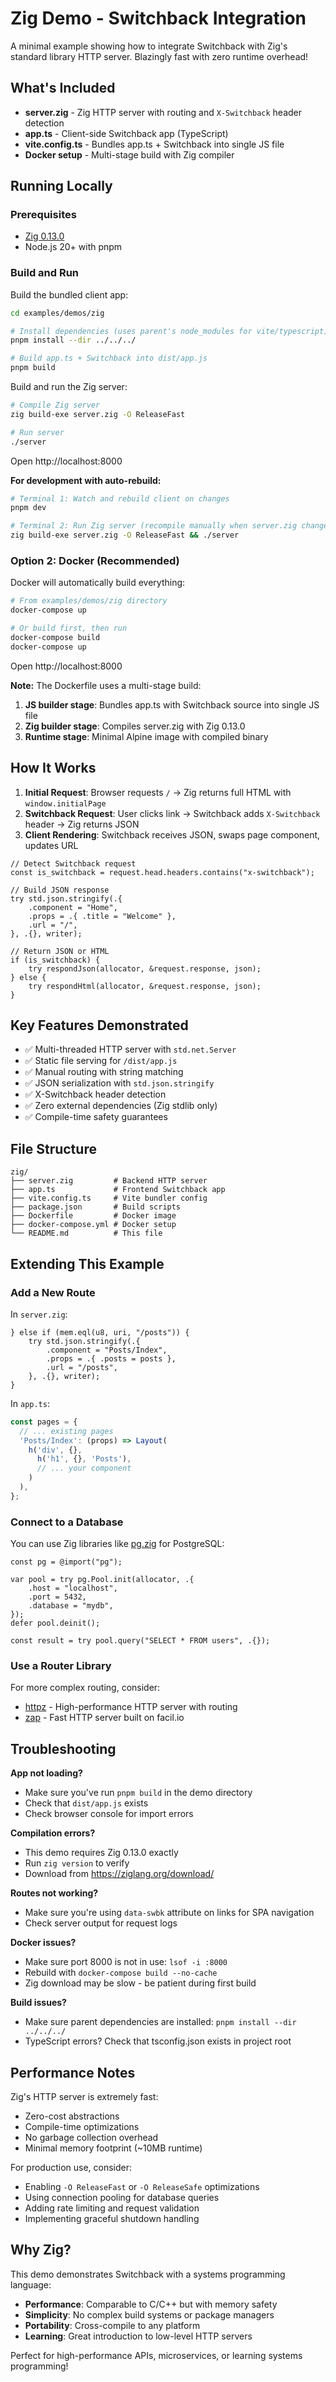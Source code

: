 # Zig Demo - Switchback Integration

A minimal example showing how to integrate Switchback with Zig's standard library HTTP server. Blazingly fast with zero runtime overhead!

## What's Included

- **server.zig** - Zig HTTP server with routing and `X-Switchback` header detection
- **app.ts** - Client-side Switchback app (TypeScript)
- **vite.config.ts** - Bundles app.ts + Switchback into single JS file
- **Docker setup** - Multi-stage build with Zig compiler

## Running Locally

### Prerequisites

- [Zig 0.13.0](https://ziglang.org/download/)
- Node.js 20+ with pnpm

### Build and Run

Build the bundled client app:

```bash
cd examples/demos/zig

# Install dependencies (uses parent's node_modules for vite/typescript)
pnpm install --dir ../../../

# Build app.ts + Switchback into dist/app.js
pnpm build
```

Build and run the Zig server:

```bash
# Compile Zig server
zig build-exe server.zig -O ReleaseFast

# Run server
./server
```

Open http://localhost:8000

**For development with auto-rebuild:**

```bash
# Terminal 1: Watch and rebuild client on changes
pnpm dev

# Terminal 2: Run Zig server (recompile manually when server.zig changes)
zig build-exe server.zig -O ReleaseFast && ./server
```

### Option 2: Docker (Recommended)

Docker will automatically build everything:

```bash
# From examples/demos/zig directory
docker-compose up

# Or build first, then run
docker-compose build
docker-compose up
```

Open http://localhost:8000

**Note:** The Dockerfile uses a multi-stage build:
1. **JS builder stage**: Bundles app.ts with Switchback source into single JS file
2. **Zig builder stage**: Compiles server.zig with Zig 0.13.0
3. **Runtime stage**: Minimal Alpine image with compiled binary

## How It Works

1. **Initial Request**: Browser requests `/` → Zig returns full HTML with `window.initialPage`
2. **Switchback Request**: User clicks link → Switchback adds `X-Switchback` header → Zig returns JSON
3. **Client Rendering**: Switchback receives JSON, swaps page component, updates URL

```zig
// Detect Switchback request
const is_switchback = request.head.headers.contains("x-switchback");

// Build JSON response
try std.json.stringify(.{
    .component = "Home",
    .props = .{ .title = "Welcome" },
    .url = "/",
}, .{}, writer);

// Return JSON or HTML
if (is_switchback) {
    try respondJson(allocator, &request.response, json);
} else {
    try respondHtml(allocator, &request.response, json);
}
```

## Key Features Demonstrated

- ✅ Multi-threaded HTTP server with `std.net.Server`
- ✅ Static file serving for `/dist/app.js`
- ✅ Manual routing with string matching
- ✅ JSON serialization with `std.json.stringify`
- ✅ X-Switchback header detection
- ✅ Zero external dependencies (Zig stdlib only)
- ✅ Compile-time safety guarantees

## File Structure

```
zig/
├── server.zig         # Backend HTTP server
├── app.ts             # Frontend Switchback app
├── vite.config.ts     # Vite bundler config
├── package.json       # Build scripts
├── Dockerfile         # Docker image
├── docker-compose.yml # Docker setup
└── README.md          # This file
```

## Extending This Example

### Add a New Route

In `server.zig`:

```zig
} else if (mem.eql(u8, uri, "/posts")) {
    try std.json.stringify(.{
        .component = "Posts/Index",
        .props = .{ .posts = posts },
        .url = "/posts",
    }, .{}, writer);
}
```

In `app.ts`:

```typescript
const pages = {
  // ... existing pages
  'Posts/Index': (props) => Layout(
    h('div', {},
      h('h1', {}, 'Posts'),
      // ... your component
    )
  ),
};
```

### Connect to a Database

You can use Zig libraries like [pg.zig](https://github.com/karlseguin/pg.zig) for PostgreSQL:

```zig
const pg = @import("pg");

var pool = try pg.Pool.init(allocator, .{
    .host = "localhost",
    .port = 5432,
    .database = "mydb",
});
defer pool.deinit();

const result = try pool.query("SELECT * FROM users", .{});
```

### Use a Router Library

For more complex routing, consider:
- [httpz](https://github.com/karlseguin/http.zig) - High-performance HTTP server with routing
- [zap](https://github.com/zigzap/zap) - Fast HTTP server built on facil.io

## Troubleshooting

**App not loading?**
- Make sure you've run `pnpm build` in the demo directory
- Check that `dist/app.js` exists
- Check browser console for import errors

**Compilation errors?**
- This demo requires Zig 0.13.0 exactly
- Run `zig version` to verify
- Download from https://ziglang.org/download/

**Routes not working?**
- Make sure you're using `data-swbk` attribute on links for SPA navigation
- Check server output for request logs

**Docker issues?**
- Make sure port 8000 is not in use: `lsof -i :8000`
- Rebuild with `docker-compose build --no-cache`
- Zig download may be slow - be patient during first build

**Build issues?**
- Make sure parent dependencies are installed: `pnpm install --dir ../../../`
- TypeScript errors? Check that tsconfig.json exists in project root

## Performance Notes

Zig's HTTP server is extremely fast:
- Zero-cost abstractions
- Compile-time optimizations
- No garbage collection overhead
- Minimal memory footprint (~10MB runtime)

For production use, consider:
- Enabling `-O ReleaseFast` or `-O ReleaseSafe` optimizations
- Using connection pooling for database queries
- Adding rate limiting and request validation
- Implementing graceful shutdown handling

## Why Zig?

This demo demonstrates Switchback with a systems programming language:
- **Performance**: Comparable to C/C++ but with memory safety
- **Simplicity**: No complex build systems or package managers
- **Portability**: Cross-compile to any platform
- **Learning**: Great introduction to low-level HTTP servers

Perfect for high-performance APIs, microservices, or learning systems programming!
